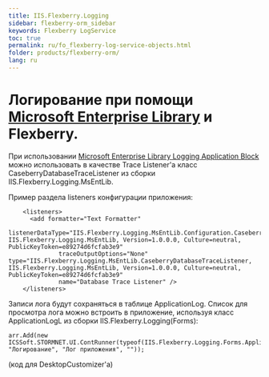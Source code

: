 ```yaml
---
title: IIS.Flexberry.Logging
sidebar: flexberry-orm_sidebar
keywords: Flexberry LogService
toc: true
permalink: ru/fo_flexberry-log-service-objects.html
folder: products/flexberry-orm/
lang: ru
---
```


# Логирование при помощи [Microsoft Enterprise Library](http://msdn.microsoft.com/en-us/library/ff632023.aspx) и Flexberry.

При использовании [Microsoft Enterprise Library Logging Application Block](http://msdn.microsoft.com/en-us/library/ff664569(v=pandp.50).aspx) можно использовать в качестве Trace Listener'а класс CaseberryDatabaseTraceListener из сборки IIS.Flexberry.Logging.MsEntLib.

Пример раздела listeners конфигурации приложения:
```
    <listeners>
      <add formatter="Text Formatter"
			  listenerDataType="IIS.Flexberry.Logging.MsEntLib.Configuration.CaseberryDatabaseTraceListenerData, IIS.Flexberry.Logging.MsEntLib, Version=1.0.0.0, Culture=neutral, PublicKeyToken=e89274d6fcfab3e9"
			  traceOutputOptions="None" type="IIS.Flexberry.Logging.MsEntLib.CaseberryDatabaseTraceListener, IIS.Flexberry.Logging.MsEntLib, Version=1.0.0.0, Culture=neutral, PublicKeyToken=e89274d6fcfab3e9"
			  name="Database Trace Listener" />
    </listeners>
```
Записи лога будут сохраняться в таблице ApplicationLog. Список для просмотра лога можно встроить в приложение, используя класс ApplicationLogL из сборки IIS.Flexberry.Logging(Forms):
```
arr.Add(new ICSSoft.STORMNET.UI.ContRunner(typeof(IIS.Flexberry.Logging.Forms.ApplicationLogL), "Логирование", "Лог приложения", ""));
```
 (код для DesktopCustomizer'а)
 

